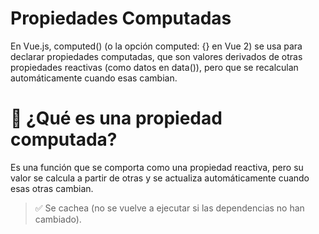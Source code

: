 # Propiedades Computadas

En Vue.js, computed() (o la opción computed: {} en Vue 2) se usa para declarar propiedades computadas, que 
son valores derivados de otras propiedades reactivas (como datos en data()), pero que se recalculan automáticamente cuando esas cambian.

# 🧠 ¿Qué es una propiedad computada?
Es una función que se comporta como una propiedad reactiva, pero su valor se calcula a partir de otras y se actualiza automáticamente cuando esas otras cambian.

> ✅ Se cachea (no se vuelve a ejecutar si las dependencias no han cambiado).